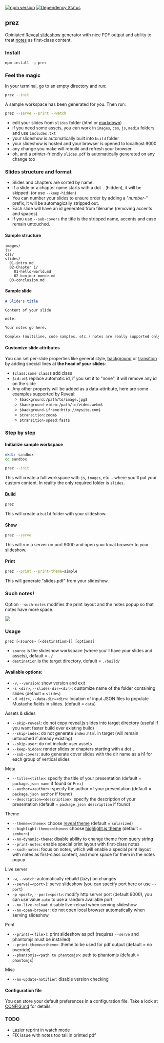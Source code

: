 [![npm version](https://badge.fury.io/js/prez.svg)](http://badge.fury.io/js/prez)
[![Dependency Status](https://david-dm.org/lmtm/prez.png)](https://david-dm.org/lmtm/prez)

## prez

Opiniated [Reveal slideshow](http://lab.hakim.se/reveal-js) generator with nice PDF output and ability to treat [notes](https://github.com/hakimel/reveal.js#speaker-notes) as first-class content.

### Install

```sh
npm install -g prez
```

### Feel the magic

In your terminal, go to an empty directory and run:

```sh
prez --init
```

A sample workspace has been generated for you. Then run:

```sh
prez --serve --print --watch
```

* edit your slides from `slides` folder (html or [markdown](https://www.npmjs.com/package/marked))
* if you need some assets, you can work in `images`, `css`, `js`, `media` folders and use `includes.txt`
* your slideshow is automatically built into `build` folder
* your slideshow is hosted and your browser is opened to localhost:9000
* any change you make will rebuild and refresh your browser
* oh, and a printer-friendly `slides.pdf` is automatically generated on any change too

### Slides structure and format

* Slides and chapters are sorted by name.
* If a slide or a chapter name starts with a dot `.` (hidden), it will be skipped. (or use `--keep-hidden`)
* You can number your slides to ensure order by adding a "*number*-" prefix, it will be automagically stripped out.
* Each slide will have an id generated from filename (removing accents and spaces).
* If you use `--sub-covers` the title is the stripped name, accents and case remain untouched.

#### Sample structure

```
images/
js/
css/
slides/
  01-intro.md
  02-Chapter 1/
    01-hello-world.md
    02-bonjour-monde.md
  03-conclusion.md
```

#### Sample slide

```md
# Slide's title

Content of your slide

note:

Your notes go here.

Complex (multiline, code samples, etc.) notes are really supported only with --such-notes.
```

#### Customize slide attributes

You can set per-slide properties like general style, [background](https://github.com/hakimel/reveal.js/#slide-backgrounds) or [transition](https://github.com/hakimel/reveal.js/#slide-transitions) by adding special lines at **the head of your slides**:

* `$class:some class$` add class
* `$id:id$` replace automatic id, if you set it to "none", it will remove any id on the slide
* Any other property will be added as a data-attribute, here are some examples supported by Reveal:
  * `$background:/path/to/image.jpg$`
  * `$background-video:/path/to/video.webm$`
  * `$background-iframe:http://mysite.com$`
  * `$transition:zoom$`
  * `$transition-speed:fast$`

### Step by step

#### Initialize sample workspace

```sh
mkdir sandbox
cd sandbox

prez --init
```

This will create a full workspace with `js`, `images`, etc… where you'll put your custom content. In reality the only required folder is `slides`.

#### Build

```sh
prez
```

This will create a `build` folder with your slideshow.

#### Show

```sh
prez --serve
```

This will run a server on port 9000 and open your local browser to your slideshow.

#### Print

```sh
prez --print --print-theme=simple
```

This will generate "slides.pdf" from your slideshow.

### Such notes!

Option `--such-notes` modifies the print layout and the notes popup so that notes have more space.

![](such-notes.png)

### Usage

`prez [<source> [<destination>]] [options]`

* `source` is the slideshow workspace (where you'll have your slides and assets), default = `./`
* `destination` is the target directory, default = `./build/`

#### Available options:

* `-v`, `--version`: show version and exit
* `-s <dir>`, `--slides-dir=<dir>`: customize name of the folder containing slides (default = `slides`)
* `-d <dir>`, `--data-dir=<dir>`: location of input JSON files to populate Mustache fields in slides. (default = `data`)

Assets & slides

* `--skip-reveal`: do not copy reveal.js slides into target directory (useful if you want faster build over existing build)
* `--skip-index`: do not generate `index.html` in target (will remain untouched if already existing)
* `--skip-user`: do not include user assets
* `--keep-hidden`: render slides or chapters starting with a dot `.`
* `--sub-covers`: auto generate cover slides with the dir name as a h1 for each group of vertical slides

Meta

* `--title=<title>`: specify the title of your presentation (default = `package.json name` if found or `Prez`)
* `--author=<author>`: specify the author of your presentation (default = `package.json author` if found)
* `--description=<description>`: specify the description of your presentation (default = `package.json description` if found)

Theme

* `--theme=<theme>`: choose [reveal theme](https://github.com/hakimel/reveal.js/tree/master/css/theme) (default = `solarized`)
* `--highlight-theme=<theme>`: choose [highlight.js theme](https://github.com/isagalaev/highlight.js/tree/master/src/styles) (default = `zenburn`)
* `--no-dynamic-theme`: disable ability to change theme from query string
* `--print-notes`: enable special print layout with first-class notes
* `--such-notes`: focus on notes, which will enable a special print layout with notes as first-class content, and more space for them in the notes popup

Live server

* `-w`, `--watch`: automatically rebuild (lazy) on changes
* `--serve[=<port>]`: serve slideshow (you can specify port here or use `--port`)
* `-p <port>`, `--port=<port>`: modify http server port (default 9000), you can use value `auto` to use a random available port
* `--no-live-reload`: disable live-reload when serving slideshow
* `--no-open-browser`: do not open local browser automatically when serving slideshow

Print

* `--print[=<file>]`: print slideshow as pdf (requires `--serve` and phantomjs must be installed)
* `--print-theme=<theme>`: theme to be used for pdf output (default = no override)
* `--phantomjs=<path to phantomjs>`: path to phantomjs (default = `phantomjs`)

Misc

* `--no-update-notifier`: disable version checking

#### Configuration file

You can store your default preferences in a configuration file. Take a look at [CONFIG.md](CONFIG.md) for details.

### TODO

* Lazier reprint in watch mode
* FIX issue with notes too tall in printed pdf
